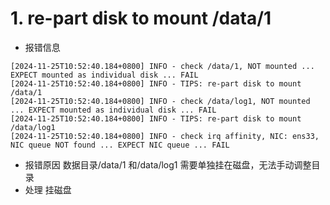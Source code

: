 # 1. re-part disk to mount /data/1
- 报错信息
```
[2024-11-25T10:52:40.184+0800] INFO - check /data/1, NOT mounted ... EXPECT mounted as individual disk ... FAIL
[2024-11-25T10:52:40.184+0800] INFO - TIPS: re-part disk to mount /data/1
[2024-11-25T10:52:40.184+0800] INFO - check /data/log1, NOT mounted ... EXPECT mounted as individual disk ... FAIL
[2024-11-25T10:52:40.184+0800] INFO - TIPS: re-part disk to mount /data/log1
[2024-11-25T10:52:40.184+0800] INFO - check irq affinity, NIC: ens33, NIC queue NOT found ... EXPECT NIC queue ... FAIL
```
- 报错原因
  数据目录/data/1 和/data/log1 需要单独挂在磁盘，无法手动调整目录
- 处理
  挂磁盘
